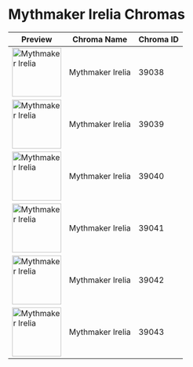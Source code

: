 # Mythmaker Irelia Chromas

| Preview | Chroma Name | Chroma ID |
|---|---|---|
| <img src='https://raw.communitydragon.org/latest/plugins/rcp-be-lol-game-data/global/default/v1/champion-chroma-images/39/39038.png' alt='Mythmaker Irelia' width='100'> | Mythmaker Irelia | 39038 |
| <img src='https://raw.communitydragon.org/latest/plugins/rcp-be-lol-game-data/global/default/v1/champion-chroma-images/39/39039.png' alt='Mythmaker Irelia' width='100'> | Mythmaker Irelia | 39039 |
| <img src='https://raw.communitydragon.org/latest/plugins/rcp-be-lol-game-data/global/default/v1/champion-chroma-images/39/39040.png' alt='Mythmaker Irelia' width='100'> | Mythmaker Irelia | 39040 |
| <img src='https://raw.communitydragon.org/latest/plugins/rcp-be-lol-game-data/global/default/v1/champion-chroma-images/39/39041.png' alt='Mythmaker Irelia' width='100'> | Mythmaker Irelia | 39041 |
| <img src='https://raw.communitydragon.org/latest/plugins/rcp-be-lol-game-data/global/default/v1/champion-chroma-images/39/39042.png' alt='Mythmaker Irelia' width='100'> | Mythmaker Irelia | 39042 |
| <img src='https://raw.communitydragon.org/latest/plugins/rcp-be-lol-game-data/global/default/v1/champion-chroma-images/39/39043.png' alt='Mythmaker Irelia' width='100'> | Mythmaker Irelia | 39043 |
